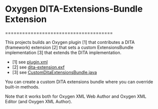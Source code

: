 # Oxygen DITA-Extensions-Bundle Extension
======================================

This projects builds an Oxygen plugin [1] that contributes a DITA (framework) extension [2] that sets a custom ExtensionsBundle implementation [3] that extends the DITA implementation.
- [1] see [plugin.xml](plugin.xml)
- [2] see [dita-extension.exf](dita-extension.exf)
- [3] see [CustomDitaExtensionsBundle.java](src/main/java/com/oxygenxml/demo/CustomDitaExtensionsBundle.java)

You can create a custom DITA extensions bundle where you can override built-in methods. 

Note that it works both for Oxygen XML Web Author and Oxygen XML Editor (and Oxygen XML Author).

